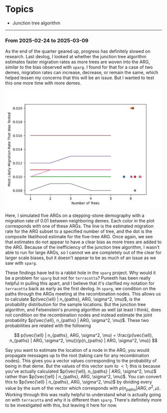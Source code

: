# Topics

- Junction tree algorithm

---

### From 2025-02-24 to 2025-03-09

As the end of the quarter geared up, progress has definitely slowed on research. Last devlog, I looked at whether the junction tree algorithm estimates faster migration rates as more trees are woven into the ARG, similar to the bias observed with `sparg`. I found for that for a case of two demes, migration rates can increase, decrease, or remain the same, which helped lessen my concerns that this will be an issue. But I wanted to test this one more time with more demes.

![Estimated Migration Rates As More Trees Are Added To The ARG](assets/migration_rate_scan.png)

Here, I simulated five ARGs on a stepping-stone demography with a migration rate of 0.01 between neighboring demes. Each color in the plot corresponds with one of these ARGs. The line is the estimated migration rate for the ARG subset to a specified number of tree, and the dot is the composite likelihood estimate for the five-tree ARG. Once again, we see that estimates do not appear to have a clear bias as more trees are added to the ARG. Because of the inefficiency of the junction tree algorithm, I wasn't able to run for large ARGs, so I cannot we are completely out of the clear for larger scale biases, but it doesn't appear to be as much of an issue as we saw with `sparg`.

These findings have led to a rabbit hole in the `sparg` project. Why would it be a problem for `sparg` but not for `terracotta`? Puneeth has been really helpful in pulling this apart, and I believe that it's clarified my notation for `terracotta` back as early as the first devlog. In `sparg`, we condition on the paths through the ARGs meeting at the recombination nodes. This allows us to calculate $p(\vec{\ell} | n_{paths}, ARG, \sigma^2, \mu)$, is the probability distribution for the sample locations. But the junction tree algorithm, and Felsenstein's pruning algorithm as well (at least I think), does not condition on the recombination nodes and instead estimate the joint probability $p(\vec{\ell}, n_{paths} | ARG, \sigma^2, \mu)$. These two probabilities are related with the following

$$
p(\vec{\ell} | n_{paths}, ARG, \sigma^2, \mu) = \frac{p(\vec{\ell}, n_{paths} | ARG, \sigma^2, \mu)}{p(n_{paths} | ARG, \sigma^2, \mu)}
$$

Say you want to estimate the location of a node in the ARG, you would propagate messages up to the root (taking care for any recombination nodes). This gives you a vector values corresponding to the probability of being in that deme. But the values of this vector sum to $<1$; this is because you've actually calculated $p(\vec{\ell}, n_{paths} | ARG, \sigma^2, \mu)$ rather than $p(\vec{\ell} | n_{paths}, ARG, \sigma^2, \mu)$. You can convert this to $p(\vec{\ell} | n_{paths}, ARG, \sigma^2, \mu)$ by dividing every value by the sum of the vector which corresponds with $p(n_{paths} | ARG, \sigma^2, \mu)$. Working through this was really helpful to understand what is actually going on with `terracotta` and why it is different than `sparg`. There's definitely more to be investigated with this, but leaving it here for now.